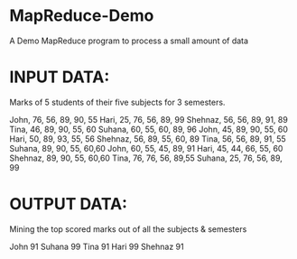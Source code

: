 # MapReduce-Demo
A Demo MapReduce program to process a small amount of data 

# INPUT DATA: 
Marks of 5 students of their five subjects for 3 semesters. 

John, 76, 56, 89, 90, 55
Hari, 25, 76, 56, 89, 99
Shehnaz, 56, 56, 89, 91, 89
Tina, 46, 89, 90, 55, 60
Suhana, 60, 55, 60, 89, 96
John, 45, 89, 90, 55, 60
Hari, 50, 89, 93, 55, 56
Shehnaz, 56, 89, 55, 60, 89
Tina, 56, 56, 89, 91, 55
Suhana,  89, 90, 55, 60,60
John, 60, 55, 45, 89, 91
Hari, 45, 44, 66, 55, 60
Shehnaz,  89, 90, 55, 60,60
Tina, 76, 76, 56, 89,55
Suhana, 25, 76, 56, 89, 99


# OUTPUT DATA:
Mining the top scored marks out of all the subjects & semesters

John	91
Suhana	99
Tina	91
Hari	99
Shehnaz	91
